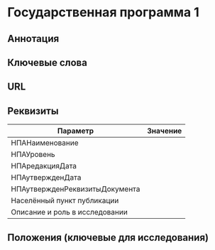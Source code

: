 # Государственная программа 1

## Аннотация

## Ключевые слова

## URL

## Реквизиты



| Параметр                       | Значение |
| ------------------------------ | -------- |
| НПАНаименование                |          |
| НПАУровень                     |          |
| НПАредакцияДата                |          |
| НПАутвержденДата               |          |
| НПАутвержденРеквизитыДокумента |          |
| Населённый пункт публикации    |          |
| Описание и роль в исследовании |          |

## Положения (ключевые для исследования)

